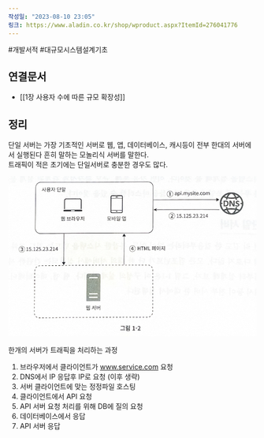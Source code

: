 ```yaml
---
작성일: "2023-08-10 23:05"
링크: https://www.aladin.co.kr/shop/wproduct.aspx?ItemId=276041776
---
```

#개발서적 #대규모시스템설계기초
## 연결문서
- [[1장 사용자 수에 따른 규모 확장성]]

## 정리
단일 서버는 가장 기초적인 서버로 웹, 앱, 데이터베이스, 캐시등이 전부 한대의 서버에서 실행된다 흔히 말하는 모놀리식 서버를 말한다.  
트래픽이 적은 초기에는 단일서버로 충분한 경우도 많다.

![2020230814151702.png|500](./images/Pasted%20image%2020230814151702.png)

한개의 서버가 트래픽을 처리하는 과정
1. 브라우저에서 클라이언트가 www.service.com 요청
2. DNS에서 IP 응답후 IP로 요청 (이후 생략)
3. 서버 클라이언트에 맞는 정정파일 호스팅
4. 클라이언트에서 API 요청
5. API 서버 요청 처리를 위해 DB에 질의 요청
6. 데이터베이스에서 응답
7. API 서버 응답